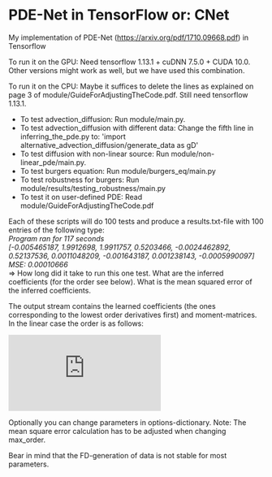 # PDE-Net in TensorFlow or: CNet
My implementation of PDE-Net (https://arxiv.org/pdf/1710.09668.pdf) in Tensorflow

To run it on the GPU: Need tensorflow 1.13.1 + cuDNN 7.5.0 + CUDA 10.0. Other versions might work as well, but we have used this combination.

To run it on the CPU: Maybe it suffices to delete the lines as explained on page 3 of module/GuideForAdjustingTheCode.pdf. Still need tensorflow 1.13.1.

- To test advection_diffusion:                      Run module/main.py.
- To test advection_diffusion with different data:  Change the fifth line in inferring_the_pde.py to: 'import alternative_advection_diffusion/generate_data as gD'
- To test diffusion with non-linear source:         Run module/non-linear_pde/main.py.
- To test burgers equation:                         Run module/burgers_eq/main.py
- To test robustness for burgers:                   Run module/results/testing_robustness/main.py
- To test it on user-defined PDE:                   Read module/GuideForAdjustingTheCode.pdf

Each of these scripts will do 100 tests and produce a results.txt-file with 100 entries of the following type:  
    *Program ran for 117 seconds*   
    *[-0.005465187, 1.9912698, 1.9911757, 0.5203466, -0.0024462892, 0.52137536, 0.0011048209, -0.001643187, 0.001238143, -0.0005990097]*   
    *MSE: 0.00010666*    
=> How long did it take to run this one test. What are the inferred coefficients (for the order see below). What is the mean squared error of the inferred coefficients.

The output stream contains the learned coefficients (the ones corresponding to the lowest order derivatives first) and moment-matrices.
In the linear case the order is as follows:

![equation](https://latex.codecogs.com/gif.latex?u_t%20%3D%20%5Cbegin%7Bpmatrix%7D%20u%20%26u_y%26u_x%26u_%7Byy%7D%26u_%7Bxy%7D%26u_%7Bxx%7D%26%20%5Ccdots%20%5Cend%7Bpmatrix%7D%20%5Ccdot%20%5Ctext%7Bcoef%7D)

Optionally you can change parameters in options-dictionary. Note: The mean square error calculation has to be adjusted when changing max_order.


Bear in mind that the FD-generation of data is not stable for most parameters.

